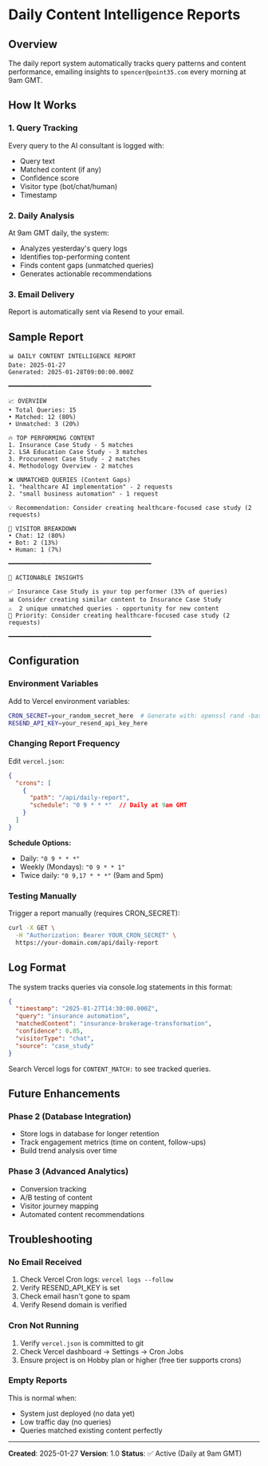 # Daily Content Intelligence Reports

## Overview

The daily report system automatically tracks query patterns and content performance, emailing insights to `spencer@point35.com` every morning at 9am GMT.

## How It Works

### 1. Query Tracking
Every query to the AI consultant is logged with:
- Query text
- Matched content (if any)
- Confidence score
- Visitor type (bot/chat/human)
- Timestamp

### 2. Daily Analysis
At 9am GMT daily, the system:
- Analyzes yesterday's query logs
- Identifies top-performing content
- Finds content gaps (unmatched queries)
- Generates actionable recommendations

### 3. Email Delivery
Report is automatically sent via Resend to your email.

## Sample Report

```
📊 DAILY CONTENT INTELLIGENCE REPORT
Date: 2025-01-27
Generated: 2025-01-28T09:00:00.000Z

━━━━━━━━━━━━━━━━━━━━━━━━━━━━━━━━━━━━━━━━

📈 OVERVIEW
• Total Queries: 15
• Matched: 12 (80%)
• Unmatched: 3 (20%)

🔥 TOP PERFORMING CONTENT
1. Insurance Case Study - 5 matches
2. LSA Education Case Study - 3 matches
3. Procurement Case Study - 2 matches
4. Methodology Overview - 2 matches

❌ UNMATCHED QUERIES (Content Gaps)
1. "healthcare AI implementation" - 2 requests
2. "small business automation" - 1 request

💡 Recommendation: Consider creating healthcare-focused case study (2 requests)

👥 VISITOR BREAKDOWN
• Chat: 12 (80%)
• Bot: 2 (13%)
• Human: 1 (7%)

━━━━━━━━━━━━━━━━━━━━━━━━━━━━━━━━━━━━━━━━

🎯 ACTIONABLE INSIGHTS

✅ Insurance Case Study is your top performer (33% of queries)
📊 Consider creating similar content to Insurance Case Study
⚠️  2 unique unmatched queries - opportunity for new content
🎯 Priority: Consider creating healthcare-focused case study (2 requests)

━━━━━━━━━━━━━━━━━━━━━━━━━━━━━━━━━━━━━━━━
```

## Configuration

### Environment Variables

Add to Vercel environment variables:

```bash
CRON_SECRET=your_random_secret_here  # Generate with: openssl rand -base64 32
RESEND_API_KEY=your_resend_api_key_here
```

### Changing Report Frequency

Edit `vercel.json`:

```json
{
  "crons": [
    {
      "path": "/api/daily-report",
      "schedule": "0 9 * * *"  // Daily at 9am GMT
    }
  ]
}
```

**Schedule Options:**
- Daily: `"0 9 * * *"`
- Weekly (Mondays): `"0 9 * * 1"`
- Twice daily: `"0 9,17 * * *"` (9am and 5pm)

### Testing Manually

Trigger a report manually (requires CRON_SECRET):

```bash
curl -X GET \
  -H "Authorization: Bearer YOUR_CRON_SECRET" \
  https://your-domain.com/api/daily-report
```

## Log Format

The system tracks queries via console.log statements in this format:

```json
{
  "timestamp": "2025-01-27T14:30:00.000Z",
  "query": "insurance automation",
  "matchedContent": "insurance-brokerage-transformation",
  "confidence": 0.85,
  "visitorType": "chat",
  "source": "case_study"
}
```

Search Vercel logs for `CONTENT_MATCH:` to see tracked queries.

## Future Enhancements

### Phase 2 (Database Integration)
- Store logs in database for longer retention
- Track engagement metrics (time on content, follow-ups)
- Build trend analysis over time

### Phase 3 (Advanced Analytics)
- Conversion tracking
- A/B testing of content
- Visitor journey mapping
- Automated content recommendations

## Troubleshooting

### No Email Received

1. Check Vercel Cron logs: `vercel logs --follow`
2. Verify RESEND_API_KEY is set
3. Check email hasn't gone to spam
4. Verify Resend domain is verified

### Cron Not Running

1. Verify `vercel.json` is committed to git
2. Check Vercel dashboard → Settings → Cron Jobs
3. Ensure project is on Hobby plan or higher (free tier supports crons)

### Empty Reports

This is normal when:
- System just deployed (no data yet)
- Low traffic day (no queries)
- Queries matched existing content perfectly

---

**Created**: 2025-01-27
**Version**: 1.0
**Status**: ✅ Active (Daily at 9am GMT)
